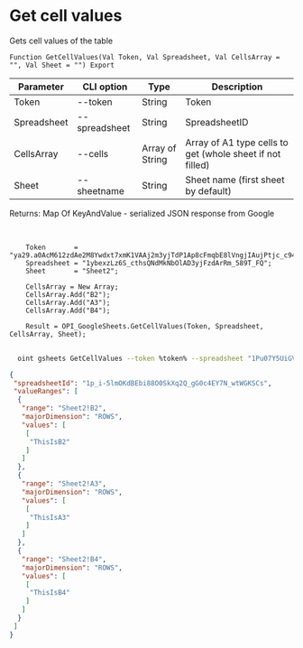 ﻿---
sidebar_position: 3
---

# Get cell values
 Gets cell values of the table



`Function GetCellValues(Val Token, Val Spreadsheet, Val CellsArray = "", Val Sheet = "") Export`

  | Parameter | CLI option | Type | Description |
  |-|-|-|-|
  | Token | --token | String | Token |
  | Spreadsheet | --spreadsheet | String | SpreadsheetID |
  | CellsArray | --cells | Array of String | Array of A1 type cells to get (whole sheet if not filled) |
  | Sheet | --sheetname | String | Sheet name (first sheet by default) |

  
  Returns:  Map Of KeyAndValue - serialized JSON response from Google

<br/>




```bsl title="Code example"
    Token       = "ya29.a0AcM612zdAe2M8Ywdxt7xmK1VAAj2m3yjTdP1Ap8cFmqbE8lVngjIAujPtjc_c94MCuKNLfn7MSssBd6NfMXDQDrHMUv7Fgjp7cjuXk68n...";
    Spreadsheet = "1ybexzLz6S_cthsQNdMkNbOlAD3yjFzdArRm_589T_FQ";
    Sheet       = "Sheet2";

    CellsArray = New Array;
    CellsArray.Add("B2");
    CellsArray.Add("A3");
    CellsArray.Add("B4");

    Result = OPI_GoogleSheets.GetCellValues(Token, Spreadsheet, CellsArray, Sheet);
```



```sh title="CLI command example"
    
  oint gsheets GetCellValues --token %token% --spreadsheet "1Pu07Y5UiGVfW4fqfP7tcSQtdSX_2wdm2Ih23zlxJJwc" --cells %cells% --sheetname "Sheet2"

```

```json title="Result"
{
 "spreadsheetId": "1p_i-5lmOKdBEbi88O0SkXq2Q_gG0c4EY7N_wtWGKSCs",
 "valueRanges": [
  {
   "range": "Sheet2!B2",
   "majorDimension": "ROWS",
   "values": [
    [
     "ThisIsB2"
    ]
   ]
  },
  {
   "range": "Sheet2!A3",
   "majorDimension": "ROWS",
   "values": [
    [
     "ThisIsA3"
    ]
   ]
  },
  {
   "range": "Sheet2!B4",
   "majorDimension": "ROWS",
   "values": [
    [
     "ThisIsB4"
    ]
   ]
  }
 ]
}
```
